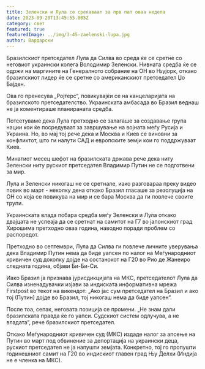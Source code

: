 ```yaml
---
title: Зеленски и Лула се среќаваат за прв пат оваа недела
date: 2023-09-20T13:45:55.805Z
category: свет
featured: true
featuredImage: ../img/3-45-zaelenski-lupa.jpg
author: Вардарски
---
```

Бразилскиот претседател Лула да Силва во среда ќе се сретне со неговиот украински колега Володимир Зеленски. Нивната средба ќе се одржи на маргините на Генералното собрание на ОН во Њујорк, откако бразилскиот лидер ќе се сретне со американскиот претседател Џо Бајден.

Ова го пренесува „Ројтерс“, повикувајќи се на канцеларијата на бразилското претседателство. Украинската амбасада во Бразил веднаш не ја коментираше планираната средба.

Потсетуваме дека Лула претходно се залагаше за создавање група нации кои ќе посредуваат за завршување на војната меѓу Русија и Украина. Но, во мај тој рече дека и Москва и Киев се виновни за конфликтот, што ги налути САД и европските земји кои го поддржуваат Киев.

Минатиот месец шефот на бразилската држава рече дека ниту Зеленски ниту рускиот претседател Владимир Путин не се подготвени за мир.

Лула и Зеленски никогаш не се сретнале, иако разговараа преку видео повик во март - неколку дена откако Бразил гласаше за резолуција на ОН со која се повикува на мир и се бара Москва да ги повлече своите трупи.

Украинската влада побара средба меѓу Зеленски и Лула откако двајцата не успеаја да се сретнат на самитот на Г7 во јапонскиот град Хирошима претходно оваа година, наводно поради проблем со распоредот.

Претходно во септември, Лула да Силва ги повлече личните уверувања дека Владимир Путин нема да биде уапсен по налог на Меѓународниот кривичен суд доколку дојде на состанокот на Г20 во Рио де Жанеиро следната година, објави Би-Би-Си.

Иако Бразил ја признава јурисдикцијата на МКС, претседателот Лула да Силва изненадувачки изјави за индиската информативна мрежа Firstpost во текот на викендот: „Ако јас сум претседател на Бразил и ако тој (Путин) дојде во Бразил, тој никогаш нема да биде уапсен“.

После тоа, сепак, неговата позиција се промени. „Не знам дали бразилската правда ќе го уапси. Судскиот систем одлучува, а не владата“, рече бразилскиот претседател.

Откако Меѓународниот кривичен суд (МКС) издаде налог за апсење на Путин во март под обвинение за депортација на украински деца, рускиот претседател не ја напушти земјата. Конкретно, тој го пропушти годинешниот самит на Г20 во индискиот главен град Њу Делхи (Индија не е членка на МКС).